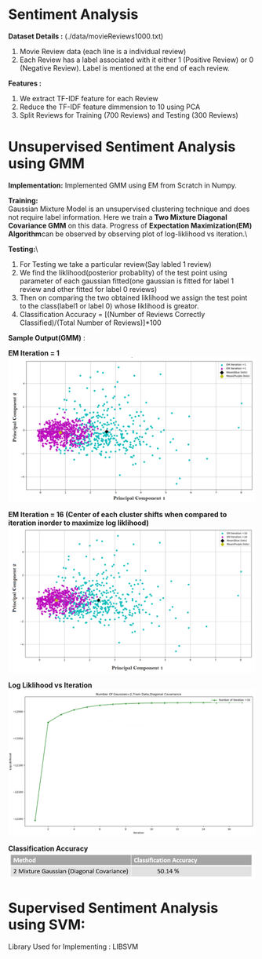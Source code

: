 # Sentiment Analysis


**Dataset Details :** (./data/movieReviews1000.txt)
1. Movie Review data (each line is a individual review)
2. Each Review has a label associated with it either 1 (Positive Review) or 0 (Negative Review). Label is mentioned at the end of each review.

**Features :** 
1. We extract TF-IDF feature for each Review
2. Reduce the TF-IDF feature dimmension to 10 using PCA
3. Split Reviews for Training (700 Reviews) and Testing (300 Reviews)

# Unsupervised Sentiment Analysis using GMM

**Implementation:** Implemented GMM using EM from Scratch in Numpy.

**Training:**\
Gaussian Mixture Model is an unsupervised clustering technique and does not require label information. Here we train a **Two Mixture Diagonal Covariance GMM** on this data.
Progress of **Expectation Maximization(EM) Algorithm**can be observed by observing plot of log-liklihood vs iteration.\

**Testing:**\
1. For Testing we take a particular review(Say labled 1 review)
2. We find the liklihood(posterior probablity) of the test point using parameter of each gaussian fitted(one gaussian is fitted for label 1 review and other fitted for label 0 reviews)
3. Then on comparing the two obtained liklihood we assign the test point to the class(label1 or label 0) whose liklihood is greator.
4. Classification Accuracy = [(Number of Reviews Correctly Classified)/(Total Number of Reviews)]*100

**Sample Output(GMM)** :

**EM Iteration = 1**
![](/images/output.png)

**EM Iteration = 16 (Center of each cluster shifts when compared to iteration inorder to maximize log liklihood)**
![](/images/output1.PNG)

**Log Liklihood vs Iteration**
![](/images/output2.PNG)

**Classification Accuracy**
![](/images/output3.png)
# Supervised Sentiment Analysis using SVM:

Library Used for Implementing : LIBSVM






